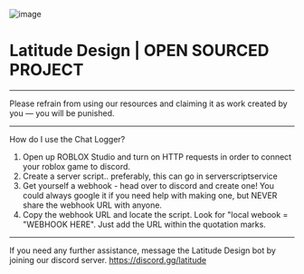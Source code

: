 ![image](https://user-images.githubusercontent.com/69858877/111238771-27a7d600-85ce-11eb-97a7-f0199628ee77.png)


# Latitude Design | OPEN SOURCED PROJECT



---------- 

Please refrain from using our resources and claiming it as work created by you — you will be punished.

----------------------------

How do I use the Chat Logger?

1. Open up ROBLOX Studio and turn on HTTP requests in order to connect your roblox game to discord.
2. Create a server script.. preferably, this can go in serverscriptservice
3. Get yourself a webhook - head over to discord and create one! You could always google it if you need help with making one, but NEVER share the webhook URL with anyone.
4. Copy the webhook URL and locate the script. Look for "local webook = "WEBHOOK HERE". Just add the URL within the quotation marks.

--------------------------------

If you need any further assistance, message the Latitude Design bot by joining our discord server. 
https://discord.gg/latitude
